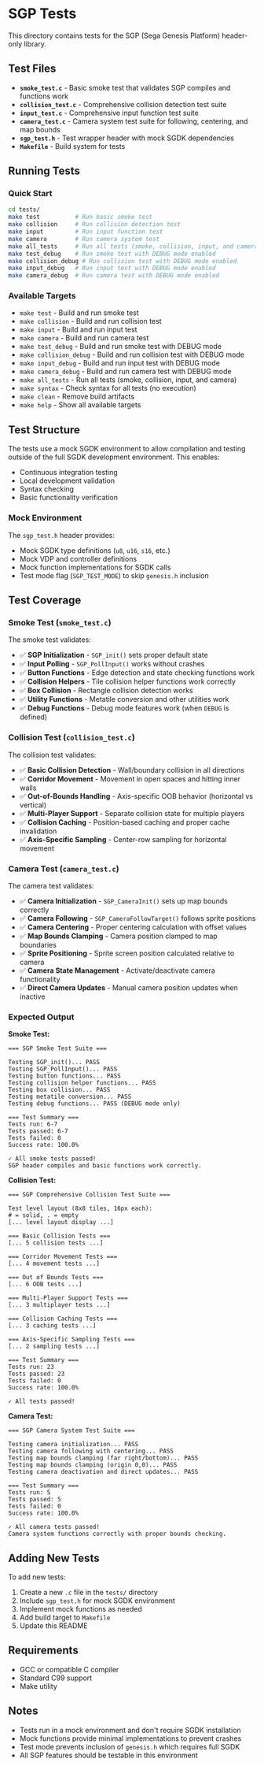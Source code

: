 # SGP Tests

This directory contains tests for the SGP (Sega Genesis Platform) header-only library.

## Test Files

- **`smoke_test.c`** - Basic smoke test that validates SGP compiles and functions work
- **`collision_test.c`** - Comprehensive collision detection test suite
- **`input_test.c`** - Comprehensive input function test suite
- **`camera_test.c`** - Camera system test suite for following, centering, and map bounds
- **`sgp_test.h`** - Test wrapper header with mock SGDK dependencies
- **`Makefile`** - Build system for tests

## Running Tests

### Quick Start
```bash
cd tests/
make test          # Run basic smoke test
make collision     # Run collision detection test
make input         # Run input function test
make camera        # Run camera system test
make all_tests     # Run all tests (smoke, collision, input, and camera)
make test_debug    # Run smoke test with DEBUG mode enabled
make collision_debug # Run collision test with DEBUG mode enabled
make input_debug   # Run input test with DEBUG mode enabled
make camera_debug  # Run camera test with DEBUG mode enabled
```

### Available Targets

- `make test` - Build and run smoke test
- `make collision` - Build and run collision test
- `make input` - Build and run input test
- `make camera` - Build and run camera test
- `make test_debug` - Build and run smoke test with DEBUG mode
- `make collision_debug` - Build and run collision test with DEBUG mode
- `make input_debug` - Build and run input test with DEBUG mode
- `make camera_debug` - Build and run camera test with DEBUG mode
- `make all_tests` - Run all tests (smoke, collision, input, and camera)
- `make syntax` - Check syntax for all tests (no execution)
- `make clean` - Remove build artifacts
- `make help` - Show all available targets

## Test Structure

The tests use a mock SGDK environment to allow compilation and testing outside of the full SGDK development environment. This enables:

- Continuous integration testing
- Local development validation
- Syntax checking
- Basic functionality verification

### Mock Environment

The `sgp_test.h` header provides:
- Mock SGDK type definitions (`u8`, `u16`, `s16`, etc.)
- Mock VDP and controller definitions
- Mock function implementations for SGDK calls
- Test mode flag (`SGP_TEST_MODE`) to skip `genesis.h` inclusion

## Test Coverage

### Smoke Test (`smoke_test.c`)

The smoke test validates:

- ✅ **SGP Initialization** - `SGP_init()` sets proper default state
- ✅ **Input Polling** - `SGP_PollInput()` works without crashes
- ✅ **Button Functions** - Edge detection and state checking functions work
- ✅ **Collision Helpers** - Tile collision helper functions work correctly
- ✅ **Box Collision** - Rectangle collision detection works
- ✅ **Utility Functions** - Metatile conversion and other utilities work
- ✅ **Debug Functions** - Debug mode features work (when `DEBUG` is defined)

### Collision Test (`collision_test.c`)

The collision test validates:

- ✅ **Basic Collision Detection** - Wall/boundary collision in all directions
- ✅ **Corridor Movement** - Movement in open spaces and hitting inner walls
- ✅ **Out-of-Bounds Handling** - Axis-specific OOB behavior (horizontal vs vertical)
- ✅ **Multi-Player Support** - Separate collision state for multiple players
- ✅ **Collision Caching** - Position-based caching and proper cache invalidation
- ✅ **Axis-Specific Sampling** - Center-row sampling for horizontal movement

### Camera Test (`camera_test.c`)

The camera test validates:

- ✅ **Camera Initialization** - `SGP_CameraInit()` sets up map bounds correctly
- ✅ **Camera Following** - `SGP_CameraFollowTarget()` follows sprite positions
- ✅ **Camera Centering** - Proper centering calculation with offset values
- ✅ **Map Bounds Clamping** - Camera position clamped to map boundaries
- ✅ **Sprite Positioning** - Sprite screen position calculated relative to camera
- ✅ **Camera State Management** - Activate/deactivate camera functionality
- ✅ **Direct Camera Updates** - Manual camera position updates when inactive

### Expected Output

**Smoke Test:**
```
=== SGP Smoke Test Suite ===

Testing SGP_init()... PASS
Testing SGP_PollInput()... PASS
Testing button functions... PASS
Testing collision helper functions... PASS
Testing box collision... PASS
Testing metatile conversion... PASS
Testing debug functions... PASS (DEBUG mode only)

=== Test Summary ===
Tests run: 6-7
Tests passed: 6-7
Tests failed: 0
Success rate: 100.0%

✓ All smoke tests passed!
SGP header compiles and basic functions work correctly.
```

**Collision Test:**
```
=== SGP Comprehensive Collision Test Suite ===

Test level layout (8x8 tiles, 16px each):
# = solid, . = empty
[... level layout display ...]

=== Basic Collision Tests ===
[... 5 collision tests ...]

=== Corridor Movement Tests ===
[... 4 movement tests ...]

=== Out of Bounds Tests ===
[... 6 OOB tests ...]

=== Multi-Player Support Tests ===
[... 3 multiplayer tests ...]

=== Collision Caching Tests ===
[... 3 caching tests ...]

=== Axis-Specific Sampling Tests ===
[... 2 sampling tests ...]

=== Test Summary ===
Tests run: 23
Tests passed: 23
Tests failed: 0
Success rate: 100.0%

✓ All tests passed!
```

**Camera Test:**
```
=== SGP Camera System Test Suite ===

Testing camera initialization... PASS
Testing camera following with centering... PASS
Testing map bounds clamping (far right/bottom)... PASS
Testing map bounds clamping (origin 0,0)... PASS
Testing camera deactivation and direct updates... PASS

=== Test Summary ===
Tests run: 5
Tests passed: 5
Tests failed: 0
Success rate: 100.0%

✓ All camera tests passed!
Camera system functions correctly with proper bounds checking.
```

## Adding New Tests

To add new tests:

1. Create a new `.c` file in the `tests/` directory
2. Include `sgp_test.h` for mock SGDK environment
3. Implement mock functions as needed
4. Add build target to `Makefile`
5. Update this README

## Requirements

- GCC or compatible C compiler
- Standard C99 support
- Make utility

## Notes

- Tests run in a mock environment and don't require SGDK installation
- Mock functions provide minimal implementations to prevent crashes
- Test mode prevents inclusion of `genesis.h` which requires full SGDK
- All SGP features should be testable in this environment
